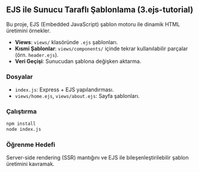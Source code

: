 ## EJS ile Sunucu Taraflı Şablonlama (3.ejs-tutorial)

Bu proje, EJS (Embedded JavaScript) şablon motoru ile dinamik HTML üretimini örnekler.

- **Views**: `views/` klasöründe `.ejs` şablonları.
- **Kısmi Şablonlar**: `views/components/` içinde tekrar kullanılabilir parçalar (örn. `header.ejs`).
- **Veri Geçişi**: Sunucudan şablona değişken aktarma.

### Dosyalar
- `index.js`: Express + EJS yapılandırması.
- `views/home.ejs`, `views/about.ejs`: Sayfa şablonları.

### Çalıştırma
```bash
npm install
node index.js
```

### Öğrenme Hedefi
Server-side rendering (SSR) mantığını ve EJS ile bileşenleştirilebilir şablon üretimini kavramak.


